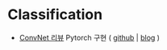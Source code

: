 # Classification 

- [ConvNet 리뷰](https://visual-memoirs.tistory.com/4) Pytorch 구현 ( [github](https://github.com/soft0725/DeepLearnReview/blob/main/CNN/ConvNet.ipynb) | [blog](https://visual-memoirs.tistory.com/5) )

